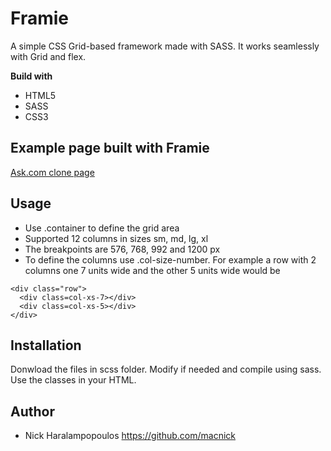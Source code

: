 # Framie

A simple CSS Grid-based framework made with SASS. It works seamlessly with Grid and flex.

**Build with**

- HTML5
- SASS
- CSS3

## Example page built with Framie

[Ask.com clone page](https://macnick.github.com/Framie/)

## Usage

- Use .container to define the grid area
- Supported 12 columns in sizes sm, md, lg, xl
- The breakpoints are 576, 768, 992 and 1200 px
- To define the columns use .col-size-number. For example a row with 2 columns one 7 units wide and the other 5 units wide would be 

```   
<div class="row">
  <div class=col-xs-7></div>
  <div class=col-xs-5></div>
</div>
```


## Installation

Donwload the files in scss folder. Modify if needed and compile using sass. Use the classes in your HTML. 

## Author

- Nick Haralampopoulos https://github.com/macnick
